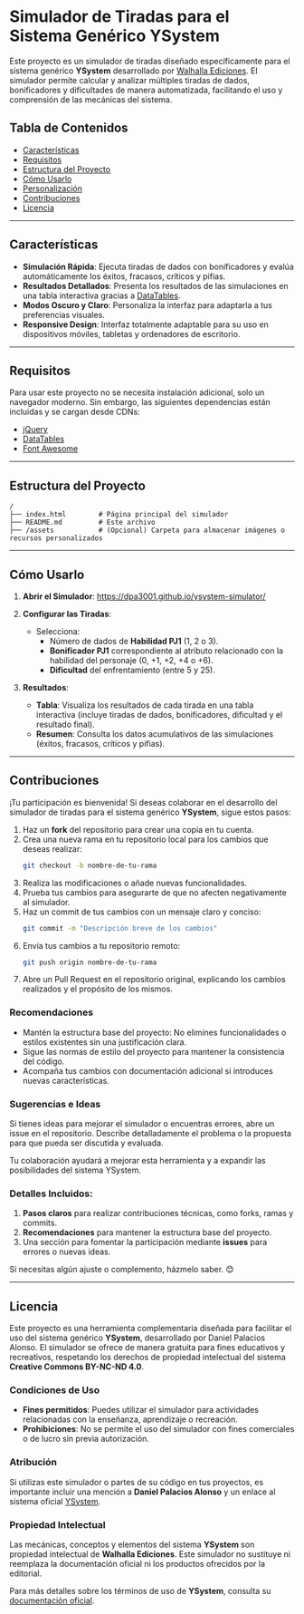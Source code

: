 # Simulador de Tiradas para el Sistema Genérico YSystem

Este proyecto es un simulador de tiradas diseñado específicamente para el sistema genérico **YSystem** desarrollado por [Walhalla Ediciones](https://walhallaediciones.gitlab.io/ysystem/). El simulador permite calcular y analizar múltiples tiradas de dados, bonificadores y dificultades de manera automatizada, facilitando el uso y comprensión de las mecánicas del sistema.

## Tabla de Contenidos
- [Características](#características)
- [Requisitos](#requisitos)
- [Estructura del Proyecto](#estructura-del-proyecto)
- [Cómo Usarlo](#cómo-usarlo)
- [Personalización](#personalización)
- [Contribuciones](#contribuciones)
- [Licencia](#licencia)

---

## Características

- **Simulación Rápida**: Ejecuta tiradas de dados con bonificadores y evalúa automáticamente los éxitos, fracasos, críticos y pifias.
- **Resultados Detallados**: Presenta los resultados de las simulaciones en una tabla interactiva gracias a [DataTables](https://datatables.net/).
- **Modos Oscuro y Claro**: Personaliza la interfaz para adaptarla a tus preferencias visuales.
- **Responsive Design**: Interfaz totalmente adaptable para su uso en dispositivos móviles, tabletas y ordenadores de escritorio.

---

## Requisitos

Para usar este proyecto no se necesita instalación adicional, solo un navegador moderno. Sin embargo, las siguientes dependencias están incluidas y se cargan desde CDNs:
- [jQuery](https://jquery.com/)
- [DataTables](https://datatables.net/)
- [Font Awesome](https://fontawesome.com/)

---

## Estructura del Proyecto

```plaintext
/
├── index.html        # Página principal del simulador
├── README.md         # Este archivo
├── /assets           # (Opcional) Carpeta para almacenar imágenes o recursos personalizados
```

---

## Cómo Usarlo

1. **Abrir el Simulador**: https://dpa3001.github.io/ysystem-simulator/

2. **Configurar las Tiradas**:
   - Selecciona:
     - Número de dados de **Habilidad PJ1** (1, 2 o 3).
     - **Bonificador PJ1** correspondiente al atributo relacionado con la habilidad del personaje (0, +1, +2, +4 o +6).
     - **Dificultad** del enfrentamiento (entre 5 y 25).

3. **Resultados**:
   - **Tabla**: Visualiza los resultados de cada tirada en una tabla interactiva (incluye tiradas de dados, bonificadores, dificultad y el resultado final).
   - **Resumen**: Consulta los datos acumulativos de las simulaciones (éxitos, fracasos, críticos y pifias).

---

## Contribuciones

¡Tu participación es bienvenida! Si deseas colaborar en el desarrollo del simulador de tiradas para el sistema genérico **YSystem**, sigue estos pasos:

1. Haz un **fork** del repositorio para crear una copia en tu cuenta.
2. Crea una nueva rama en tu repositorio local para los cambios que deseas realizar:
   ```bash
   git checkout -b nombre-de-tu-rama
3. Realiza las modificaciones o añade nuevas funcionalidades.
4. Prueba tus cambios para asegurarte de que no afecten negativamente al simulador.
5. Haz un commit de tus cambios con un mensaje claro y conciso:
   ```bash
   git commit -m "Descripción breve de los cambios"
6. Envía tus cambios a tu repositorio remoto:
   ```bash
   git push origin nombre-de-tu-rama
7. Abre un Pull Request en el repositorio original, explicando los cambios realizados y el propósito de los mismos.

### Recomendaciones

- Mantén la estructura base del proyecto: No elimines funcionalidades o estilos existentes sin una justificación clara.
- Sigue las normas de estilo del proyecto para mantener la consistencia del código.
- Acompaña tus cambios con documentación adicional si introduces nuevas características.

### Sugerencias e Ideas
Si tienes ideas para mejorar el simulador o encuentras errores, abre un issue en el repositorio. Describe detalladamente el problema o la propuesta para que pueda ser discutida y evaluada.

Tu colaboración ayudará a mejorar esta herramienta y a expandir las posibilidades del sistema YSystem.

### Detalles Incluidos:
1. **Pasos claros** para realizar contribuciones técnicas, como forks, ramas y commits.
2. **Recomendaciones** para mantener la estructura base del proyecto.
3. Una sección para fomentar la participación mediante **issues** para errores o nuevas ideas.

Si necesitas algún ajuste o complemento, házmelo saber. 😊

---

## Licencia

Este proyecto es una herramienta complementaria diseñada para facilitar el uso del sistema genérico **YSystem**, desarrollado por Daniel Palacios Alonso. El simulador se ofrece de manera gratuita para fines educativos y recreativos, respetando los derechos de propiedad intelectual del sistema **Creative Commons BY-NC-ND 4.0**.

### Condiciones de Uso
- **Fines permitidos**: Puedes utilizar el simulador para actividades relacionadas con la enseñanza, aprendizaje o recreación.
- **Prohibiciones**: No se permite el uso del simulador con fines comerciales o de lucro sin previa autorización.

### Atribución
Si utilizas este simulador o partes de su código en tus proyectos, es importante incluir una mención a **Daniel Palacios Alonso** y un enlace al sistema oficial [YSystem](https://walhallaediciones.gitlab.io/ysystem/).

### Propiedad Intelectual
Las mecánicas, conceptos y elementos del sistema **YSystem** son propiedad intelectual de **Walhalla Ediciones**. Este simulador no sustituye ni reemplaza la documentación oficial ni los productos ofrecidos por la editorial.

Para más detalles sobre los términos de uso de **YSystem**, consulta su [documentación oficial](https://walhallaediciones.gitlab.io/ysystem/).
